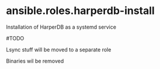 # ansible.roles.harperdb-install
Installation of HarperDB as a systemd service



#TODO

Lsync stuff will be moved to a separate role

Binaries wil be removed
